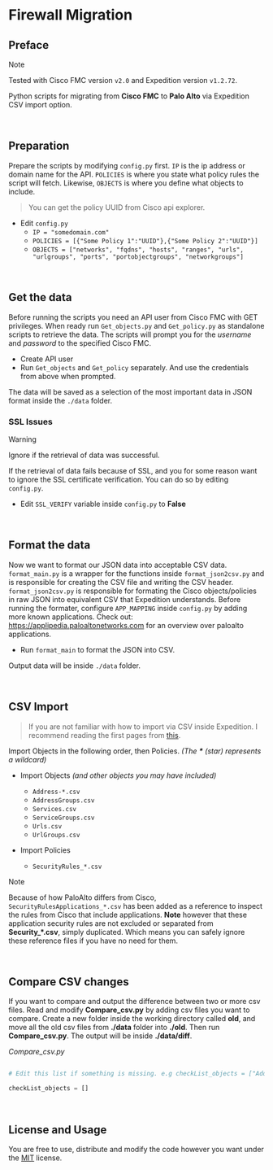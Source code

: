 # Firewall Migration

## Preface

> [!NOTE]
> Tested with Cisco FMC version `v2.0` and Expedition version `v1.2.72`.

Python scripts for migrating from **Cisco FMC** to **Palo Alto** via Expedition CSV import option.

<br>

## Preparation

Prepare the scripts by modifying `config.py` first. `IP` is the ip address or domain name for the API. `POLICIES` is where you state what policy rules the script will fetch. Likewise, `OBJECTS` is where you define what objects to include.

> You can get the policy UUID from Cisco api explorer.

- Edit `config.py`
  - `IP = "somedomain.com"`
  - `POLICIES = [{"Some Policy 1":"UUID"},{"Some Policy 2":"UUID"}]`
  - `OBJECTS = ["networks", "fqdns", "hosts", "ranges", "urls", "urlgroups", "ports", "portobjectgroups", "networkgroups"]`

<br>

## Get the data

Before running the scripts you need an API user from Cisco FMC with GET privileges. When ready run `Get_objects.py` and `Get_policy.py` as standalone scripts to retrieve the data. The scripts will prompt you for the _username_ and _password_ to the specified Cisco FMC.

- Create API user
- Run `Get_objects` and `Get_policy` separately. And use the credentials from above when prompted.

The data will be saved as a selection of the most important data in JSON format inside the `./data` folder.

### SSL Issues

> [!WARNING]
> Ignore if the retrieval of data was successful.

If the retrieval of data fails because of SSL, and you for some reason want to ignore the SSL certificate verification. You can do so by editing `config.py`.

- Edit `SSL_VERIFY` variable inside `config.py` to **False**

<br>

## Format the data

Now we want to format our JSON data into acceptable CSV data. `format_main.py` is a wrapper for the functions inside `format_json2csv.py` and is responsible for creating the CSV file and writing the CSV header. `format_json2csv.py` is responsible for formating the Cisco objects/policies in raw JSON into equivalent CSV that Expedition understands. Before running the formater, configure `APP_MAPPING` inside `config.py` by adding more known applications. Check out: https://applipedia.paloaltonetworks.com for an overview over paloalto applications.

- Run `format_main` to format the JSON into CSV.

Output data will be inside `./data` folder.

<br>

## CSV Import

> If you are not familiar with how to import via CSV inside Expedition. I recommend reading the first pages from [this](https://live.paloaltonetworks.com/t5/expedition-articles/a-how-to-guide-on-the-import-csv-option/ta-p/258388?attachment-id=8061).

Import Objects in the following order, then Policies. _(The **\*** (star) represents a wildcard)_

- Import Objects _(and other objects you may have included)_

  - `Address-*.csv`
  - `AddressGroups.csv`
  - `Services.csv`
  - `ServiceGroups.csv`
  - `Urls.csv`
  - `UrlGroups.csv`

- Import Policies
  - `SecurityRules_*.csv`

> [!NOTE]
> Because of how PaloAlto differs from Cisco, `SecurityRulesApplications_*.csv` has been added as a reference to inspect the rules from Cisco that include applications. **Note** however that these application security rules are not excluded or separated from **Security\_\*.csv**, simply duplicated. Which means you can safely ignore these reference files if you have no need for them.

<br>

## Compare CSV changes

If you want to compare and output the difference between two or more csv files. Read and modify **Compare_csv.py** by adding csv files you want to compare. Create a new folder inside the working directory called **old**, and move all the old csv files from **./data** folder into **./old**. Then run **Compare_csv.py**. The output will be inside **./data/diff**.

_Compare_csv.py_

```python

# Edit this list if something is missing. e.g checkList_objects = ["Address-Networks.csv"]

checkList_objects = []

```

<br>

## License and Usage

You are free to use, distribute and modify the code however you want under the [MIT](https://mit-license.org/) license.
